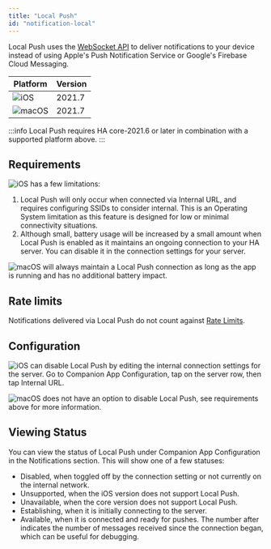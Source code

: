 ```yaml
---
title: "Local Push"
id: "notification-local"
---
```


Local Push uses the [WebSocket API](https://developers.home-assistant.io/docs/api/websocket) to deliver notifications to your device instead of using Apple's Push Notification Service or Google's Firebase Cloud Messaging.

| Platform | Version |
| -------- | ------- |
| ![iOS](/assets/iOS.svg) | 2021.7 |
| ![macOS](/assets/macOS.svg) | 2021.7 |

:::info
Local Push requires HA core-2021.6 or later in combination with a supported platform above.
:::

## Requirements

![iOS](/assets/iOS.svg) has a few limitations:

1. Local Push will only occur when connected via Internal URL, and requires configuring SSIDs to consider internal. This is an Operating System limitation as this feature is designed for low or minimal connectivity situations.
2. Although small, battery usage will be increased by a small amount when Local Push is enabled as it maintains an ongoing connection to your HA server. You can disable it in the connection settings for your server.

![macOS](/assets/macOS.svg) will always maintain a Local Push connection as long as the app is running and has no additional battery impact.

## Rate limits

Notifications delivered via Local Push do not count against [Rate Limits](details.md).

## Configuration

![iOS](/assets/iOS.svg) can disable Local Push by editing the internal connection settings for the server. Go to Companion App Configuration, tap on the server row, then tap Internal URL.

![macOS](/assets/macOS.svg) does not have an option to disable Local Push, see requirements above for more information.

## Viewing Status

You can view the status of Local Push under Companion App Configuration in the Notifications section. This will show one of a few statuses:

* Disabled, when toggled off by the connection setting or not currently on the internal network.
* Unsupported, when the iOS version does not support Local Push.
* Unavailable, when the core version does not support Local Push.
* Establishing, when it is initially connecting to the server.
* Available, when it is connected and ready for pushes. The number after indicates the number of messages received since the connection began, which can be useful for debugging.
